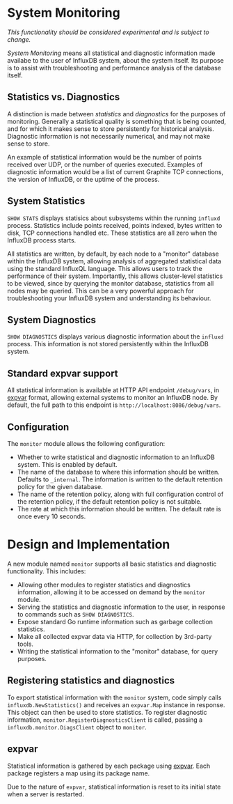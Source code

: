 # System Monitoring
_This functionality should be considered experimental and is subject to change._

_System Monitoring_ means all statistical and diagnostic information made availabe to the user of InfluxDB system, about the system itself. Its purpose is to assist with troubleshooting and performance analysis of the database itself.

## Statistics vs. Diagnostics
A distinction is made between _statistics_ and _diagnostics_ for the purposes of monitoring. Generally a statistical quality is something that is being counted, and for which it makes sense to store persistently for historical analysis. Diagnostic information is not necessarily numerical, and may not make sense to store.

An example of statistical information would be the number of points received over UDP, or the number of queries executed. Examples of diagnostic information would be a list of current Graphite TCP connections, the version of InfluxDB, or the uptime of the process.

## System Statistics
`SHOW STATS` displays statisics about subsystems within the running `influxd` process. Statistics include points received, points indexed, bytes written to disk, TCP connections handled etc. These statistics are all zero when the InfluxDB process starts.

All statistics are written, by default, by each node to a "monitor" database within the InfluxDB system, allowing analysis of aggregated statistical data using the standard InfluxQL language. This allows users to track the performance of their system. Importantly, this allows cluster-level statistics to be viewed, since by querying the monitor database, statistics from all nodes may be queried. This can be a very powerful approach for troubleshooting your InfluxDB system and understanding its behaviour.

## System Diagnostics
`SHOW DIAGNOSTICS` displays various diagnostic information about the `influxd` process. This information is not stored persistently within the InfluxDB system.

## Standard expvar support
All statistical information is available at HTTP API endpoint `/debug/vars`, in [expvar](https://golang.org/pkg/expvar/) format, allowing external systems to monitor an InfluxDB node. By default, the full path to this endpoint is `http://localhost:8086/debug/vars`.

## Configuration
The `monitor` module allows the following configuration:

 * Whether to write statistical and diagnostic information to an InfluxDB system. This is enabled by default.
 * The name of the database to where this information should be written. Defaults to `_internal`. The information is written to the default retention policy for the given database. 
 * The name of the retention policy, along with full configuration control of the retention policy, if the default retention policy is not suitable.
 * The rate at which this information should be written. The default rate is once every 10 seconds.

# Design and Implementation

A new module named `monitor` supports all basic statistics and diagnostic functionality. This includes:

 * Allowing other modules to register statistics and diagnostics information, allowing it to be accessed on demand by the `monitor` module.
 * Serving the statistics and diagnostic information to the user, in response to commands such as `SHOW DIAGNOSTICS`.
 * Expose standard Go runtime information such as garbage collection statistics.
 * Make all collected expvar data via HTTP, for collection by 3rd-party tools.
 * Writing the statistical information to the "monitor" database, for query purposes.

## Registering statistics and diagnostics

To export statistical information with the `monitor` system, code simply calls `influxdb.NewStatistics()` and receives an `expvar.Map` instance in response. This object can then be used to store statistics. To register diagnostic information, `monitor.RegisterDiagnosticsClient` is called, passing a `influxdb.monitor.DiagsClient` object to `monitor`.

## expvar
Statistical information is gathered by each package using [expvar](https://golang.org/pkg/expvar). Each package registers a map using its package name.

Due to the nature of `expvar`, statistical information is reset to its initial state when a server is restarted.
